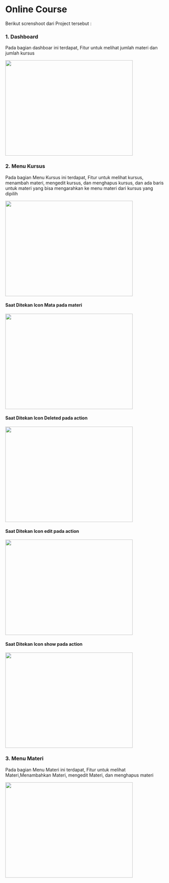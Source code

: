 <h1>Online Course</h1>
Berikut screnshoot dari Project tersebut :
<br>
<h3>1. Dashboard</h3>
<p>Pada bagian dashboar ini terdapat, Fitur untuk melihat jumlah materi dan jumlah kursus </p>
<img src="https://github.com/matzgans/online-course/assets/107374954/b3b6d1fd-efd1-4abf-b85a-9112cd9620f9.jpg" width="400" height="300">
<br>
<h3>2. Menu Kursus</h3>
<p>Pada bagian Menu Kursus ini terdapat, Fitur untuk melihat kursus, menambah materi, mengedit kursus, dan menghapus kursus, dan ada baris untuk materi yang bisa mengarahkan ke menu materi dari kursus yang dipilih </p>
<img src="https://github.com/matzgans/online-course/assets/107374954/610b6bd6-c9d8-4e29-9173-8179e953df76.jpg" width="400" height="300">
<br>
<h4>Saat Ditekan Icon Mata pada materi</h4>
<img src="https://github.com/matzgans/online-course/assets/107374954/9c5db76b-79c5-4a6c-b84c-661e8bb6007a.jpg" width="400" height="300">
<br>
<h4>Saat Ditekan Icon Deleted pada action</h4>
<img src="https://github.com/matzgans/online-course/assets/107374954/035e9483-8e83-4c46-b8b1-b4c71cb44010.jpg" width="400" height="300">
<br>
<h4>Saat Ditekan Icon edit pada action</h4>
<img src="https://github.com/matzgans/online-course/assets/107374954/9c5db76b-79c5-4a6c-b84c-661e8bb6007a.jpg" width="400" height="300">
<br>
<h4>Saat Ditekan Icon show pada action</h4>
<img src="https://github.com/matzgans/online-course/assets/107374954/9c5db76b-79c5-4a6c-b84c-661e8bb6007a.jpg" width="400" height="300">
<br>
<h3>3. Menu Materi</h3>
<p>Pada bagian Menu Materi ini terdapat, Fitur untuk melihat Materi,Menambahkan Materi, mengedit Materi, dan menghapus materi </p>
<img src="https://github.com/matzgans/online-course/assets/107374954/15330f0f-8472-4cb6-b488-2e35b479d5d8.jpg" width="400" height="300">
